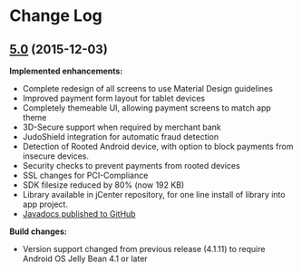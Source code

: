 # Change Log

## [5.0](https://github.com/judopay/Judo-Android/tree/5.0) (2015-12-03)

**Implemented enhancements:**
- Complete redesign of all screens to use Material Design guidelines
- Improved payment form layout for tablet devices
- Completely themeable UI, allowing payment screens to match app theme
- 3D-Secure support when required by merchant bank
- JudoShield integration for automatic fraud detection
- Detection of Rooted Android device, with option to block payments from insecure devices.
- Security checks to prevent payments from rooted devices
- SSL changes for PCI-Compliance
- SDK filesize reduced by 80% (now 192 KB)
- Library available in jCenter repository, for one line install of library into app project.
- [Javadocs published to GitHub](http://judopay.github.io/Judo-Android/)

**Build changes:**
- Version support changed from previous release (4.1.11) to require Android OS Jelly Bean 4.1 or later
